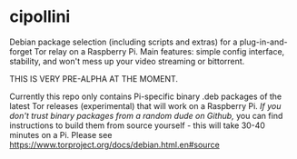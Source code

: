 cipollini
=========

Debian package selection (including scripts and extras) for a plug-in-and-forget Tor relay on a Raspberry Pi. Main features: simple config interface, stability, and won't mess up your video streaming or bittorrent.

THIS IS VERY PRE-ALPHA AT THE MOMENT.

Currently this repo only contains Pi-specific binary .deb packages of the latest Tor releases (experimental) that will work on a Raspberry Pi.  *If you don't trust binary packages from a random dude on Github,* you can find instructions to build them from source yourself - this will take 30-40 minutes on a Pi.  Please see https://www.torproject.org/docs/debian.html.en#source

